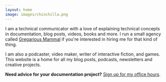 ```yaml
---
layout: home
image: images/chinchilla.png
---
```


I am a technical communicator with a love of explaining technical concepts in documentation, blog posts, videos, books and more. I run a small agency called [Gregarious Mammal](https://gregariousmammal.com) if you're interested in hiring me for that kind of thing.

I am also a podcaster, video maker, writer of interactive fiction, and games. This website is a home for all my blog posts, podcasts, newsletters and creative projects.

**Need advice for your documentation project?** [Sign up for my office hours](https://doodle.com/mm/chrisward976/docs-surgery).